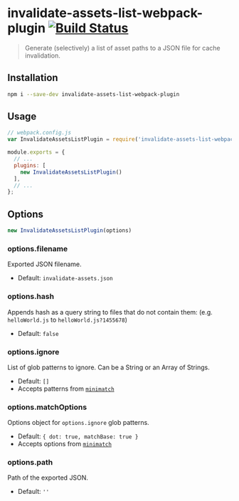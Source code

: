 # invalidate-assets-list-webpack-plugin [![Build Status](https://travis-ci.org/zyml/invalidate-assets-list-webpack-plugin.svg?branch=master)](https://travis-ci.org/zyml/invalidate-assets-list-webpack-plugin)

> Generate (selectively) a list of asset paths to a JSON file for cache invalidation.

## Installation

```sh
npm i --save-dev invalidate-assets-list-webpack-plugin
```

## Usage

```js
// webpack.config.js
var InvalidateAssetsListPlugin = require('invalidate-assets-list-webpack-plugin');

module.exports = {
  // ...
  plugins: [
    new InvalidateAssetsListPlugin()
  ],
  // ...
};
```

## Options

```js
new InvalidateAssetsListPlugin(options)
```

### options.filename

Exported JSON filename.

* Default: `invalidate-assets.json`


### options.hash

Appends hash as a query string to files that do not contain them:
(e.g. `helloWorld.js` to `helloWorld.js?1455678`)

* Default: `false`

### options.ignore

List of glob patterns to ignore. Can be a String or an Array of Strings.

* Default: `[]`
* Accepts patterns from [`minimatch`](https://github.com/isaacs/minimatch)

### options.matchOptions

Options object for `options.ignore` glob patterns.

* Default: `{ dot: true, matchBase: true }`
* Accepts options from [`minimatch`](https://github.com/isaacs/minimatch#options)

### options.path

Path of the exported JSON.

* Default: `''`
